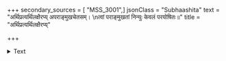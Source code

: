 +++
secondary_sources = [ "MSS_3001",]
jsonClass = "Subhaashita"
text = "अर्थिप्रत्यर्थिलक्षैरप्य् अपराङ्मुखचेतसम्।  \nत्वां पराङ्मुखतां निन्युः केवलं परयोषितः॥"
title = "अर्थिप्रत्यर्थिलक्षैरप्य्"

+++

<details><summary>Text</summary>

अर्थिप्रत्यर्थिलक्षैरप्य् अपराङ्मुखचेतसम्।  
त्वां पराङ्मुखतां निन्युः केवलं परयोषितः॥
</details>
